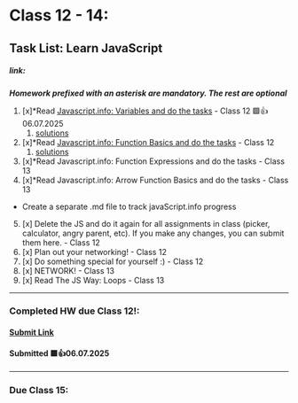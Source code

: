 # Class 12 - 14: 
## Task List: Learn JavaScript
##### link: 
***Homework prefixed with an asterisk are mandatory. The rest are optional***
1. [x]*Read [Javascript.info: Variables and do the tasks](https://javascript.info/variables) - Class 12 🟩👍06.07.2025
    1. [solutions](https://github.com/Romeo899/100dev/blob/master/class_12_14/taskAnswers.js) 
2. [x]*Read [Javascript.info: Function Basics and do the tasks](https://javascript.info/function-basics) - Class 12
    1. [solutions]()
3. [x]*Read Javascript.info: Function Expressions and do the tasks - Class 13
4. [x]*Read Javascript.info: Arrow Function Basics and do the tasks - Class 13

* Create a separate .md file to track javaScript.info progress


5. [x] Delete the JS and do it again for all assignments in class (picker, calculator, angry parent, etc). If you make any changes, you can submit them here. - Class 12
6. [x] Plan out your networking! - Class 12
7. [x] Do something special for yourself :) -  Class 12
8. [x] NETWORK! - Class 13
9. [x] Read The JS Way: Loops - Class 13

---
### Completed HW due Class 12!:

#### [Submit Link](https://docs.google.com/forms/d/e/1FAIpQLSdSxi0K6RNApPyDp3CUP0CVjcM8v89bw_wG9gCyFZiZfEvaJw/viewform?pli=1)
#### Submitted 🟩👍06.07.2025

---
### Due Class 15:
